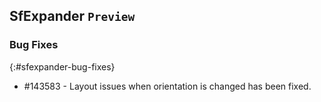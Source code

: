 ## SfExpander `Preview`

### Bug Fixes
{:#sfexpander-bug-fixes}

* \#143583 - Layout issues when orientation is changed has been fixed.
